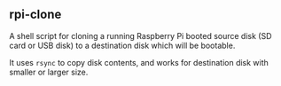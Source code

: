 rpi-clone
---
A shell script for cloning a running Raspberry Pi booted source disk (SD card or USB disk) to a destination disk which will be bootable.

It uses `rsync` to copy disk contents, and works for destination disk with smaller or larger size.